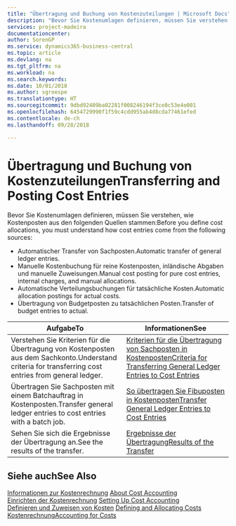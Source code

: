 ```yaml
---
title: "Übertragung und Buchung von Kostenzuteilungen | Microsoft Docs"
description: "Bevor Sie Kostenumlagen definieren, müssen Sie verstehen, woher Kostenposten stammen:"
services: project-madeira
documentationcenter: 
author: SorenGP
ms.service: dynamics365-business-central
ms.topic: article
ms.devlang: na
ms.tgt_pltfrm: na
ms.workload: na
ms.search.keywords: 
ms.date: 10/01/2018
ms.author: sgroespe
ms.translationtype: HT
ms.sourcegitcommit: 9dbd92409ba02281f008246194f3ce0c53e4e001
ms.openlocfilehash: 6454729990f1f59c4cdd955ab4d8cda77461efed
ms.contentlocale: de-ch
ms.lasthandoff: 09/28/2018

---
```

# <a name="transferring-and-posting-cost-entries"></a><span data-ttu-id="e49c6-103">Übertragung und Buchung von Kostenzuteilungen</span><span class="sxs-lookup"><span data-stu-id="e49c6-103">Transferring and Posting Cost Entries</span></span>
<span data-ttu-id="e49c6-104">Bevor Sie Kostenumlagen definieren, müssen Sie verstehen, wie Kostenposten aus den folgenden Quellen stammen:</span><span class="sxs-lookup"><span data-stu-id="e49c6-104">Before you define cost allocations, you must understand how cost entries come from the following sources:</span></span>  

-   <span data-ttu-id="e49c6-105">Automatischer Transfer von Sachposten.</span><span class="sxs-lookup"><span data-stu-id="e49c6-105">Automatic transfer of general ledger entries.</span></span>  
-   <span data-ttu-id="e49c6-106">Manuelle Kostenbuchung für reine Kostenposten, inländische Abgaben und manuelle Zuweisungen.</span><span class="sxs-lookup"><span data-stu-id="e49c6-106">Manual cost posting for pure cost entries, internal charges, and manual allocations.</span></span>  
-   <span data-ttu-id="e49c6-107">Automatische Verteilungsbuchungen für tatsächliche Kosten.</span><span class="sxs-lookup"><span data-stu-id="e49c6-107">Automatic allocation postings for actual costs.</span></span>  
-   <span data-ttu-id="e49c6-108">Übertragung von Budgetposten zu tatsächlichen Posten.</span><span class="sxs-lookup"><span data-stu-id="e49c6-108">Transfer of budget entries to actual.</span></span>  

|<span data-ttu-id="e49c6-109">**Aufgabe**</span><span class="sxs-lookup"><span data-stu-id="e49c6-109">**To**</span></span>|<span data-ttu-id="e49c6-110">**Informationen**</span><span class="sxs-lookup"><span data-stu-id="e49c6-110">**See**</span></span>|  
|------------|-------------|  
|<span data-ttu-id="e49c6-111">Verstehen Sie Kriterien für die Übertragung von Kostenposten aus dem Sachkonto.</span><span class="sxs-lookup"><span data-stu-id="e49c6-111">Understand criteria for transferring cost entries from general ledger.</span></span>|[<span data-ttu-id="e49c6-112">Kriterien für die Übertragung von Sachposten in Kostenposten</span><span class="sxs-lookup"><span data-stu-id="e49c6-112">Criteria for Transferring General Ledger Entries to Cost Entries</span></span>](finance-criteria-for-transferring-general-ledger-entries-to-cost-entries.md)|  
|<span data-ttu-id="e49c6-113">Übertragen Sie Sachposten mit einem Batchauftrag in Kostenposten.</span><span class="sxs-lookup"><span data-stu-id="e49c6-113">Transfer general ledger entries to cost entries with a batch job.</span></span>|[<span data-ttu-id="e49c6-114">So übertragen Sie Fibuposten in Kostenposten</span><span class="sxs-lookup"><span data-stu-id="e49c6-114">Transfer General Ledger Entries to Cost Entries</span></span>](finance-how-to-transfer-general-ledger-entries-to-cost-entries.md)|  
|<span data-ttu-id="e49c6-115">Sehen Sie sich die Ergebnisse der Übertragung an.</span><span class="sxs-lookup"><span data-stu-id="e49c6-115">See the results of the transfer.</span></span>|[<span data-ttu-id="e49c6-116">Ergebnisse der Übertragung</span><span class="sxs-lookup"><span data-stu-id="e49c6-116">Results of the Transfer</span></span>](finance-results-of-the-transfer.md)|  

## <a name="see-also"></a><span data-ttu-id="e49c6-117">Siehe auch</span><span class="sxs-lookup"><span data-stu-id="e49c6-117">See Also</span></span>  
 <span data-ttu-id="e49c6-118">[Informationen zur Kostenrechnung](finance-about-cost-accounting.md) </span><span class="sxs-lookup"><span data-stu-id="e49c6-118">[About Cost Accounting](finance-about-cost-accounting.md) </span></span>  
 <span data-ttu-id="e49c6-119">[Einrichten der Kostenrechnung](finance-set-up-cost-accounting.md) </span><span class="sxs-lookup"><span data-stu-id="e49c6-119">[Setting Up Cost Accounting](finance-set-up-cost-accounting.md) </span></span>  
 <span data-ttu-id="e49c6-120">[Definieren und Zuweisen von Kosten](finance-define-and-allocate-costs.md) </span><span class="sxs-lookup"><span data-stu-id="e49c6-120">[Defining and Allocating Costs](finance-define-and-allocate-costs.md) </span></span>  
 [<span data-ttu-id="e49c6-121">Kostenrechnung</span><span class="sxs-lookup"><span data-stu-id="e49c6-121">Accounting for Costs</span></span>](finance-manage-cost-accounting.md)

